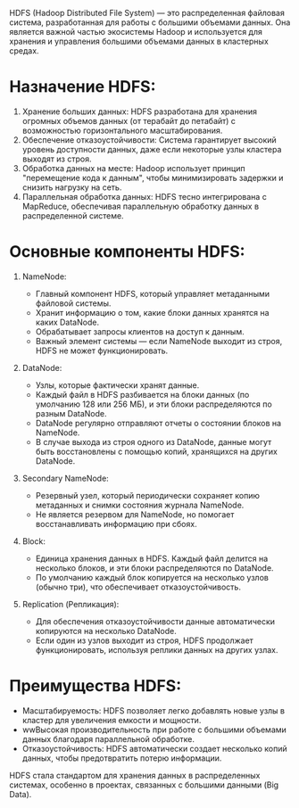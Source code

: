 HDFS (Hadoop Distributed File System) — это распределенная файловая система, разработанная для работы с большими объемами данных. Она является важной частью экосистемы Hadoop и используется для хранения и управления большими объемами данных в кластерных средах.

# Назначение HDFS:
1. Хранение больших данных: HDFS разработана для хранения огромных объемов данных (от терабайт до петабайт) с возможностью горизонтального масштабирования.
2. Обеспечение отказоустойчивости: Система гарантирует высокий уровень доступности данных, даже если некоторые узлы кластера выходят из строя.
3. Обработка данных на месте: Hadoop использует принцип "перемещение кода к данным", чтобы минимизировать задержки и снизить нагрузку на сеть.
4. Параллельная обработка данных: HDFS тесно интегрирована с MapReduce, обеспечивая параллельную обработку данных в распределенной системе.

# Основные компоненты HDFS:
1. NameNode:

    - Главный компонент HDFS, который управляет метаданными файловой системы.
    - Хранит информацию о том, какие блоки данных хранятся на каких DataNode.
    - Обрабатывает запросы клиентов на доступ к данным.
    - Важный элемент системы — если NameNode выходит из строя, HDFS не может функционировать.

2. DataNode:

    - Узлы, которые фактически хранят данные.
    - Каждый файл в HDFS разбивается на блоки данных (по умолчанию 128 или 256 МБ), и эти блоки распределяются по разным DataNode.
    - DataNode регулярно отправляют отчеты о состоянии блоков на NameNode.
    - В случае выхода из строя одного из DataNode, данные могут быть восстановлены с помощью копий, хранящихся на других DataNode.

3. Secondary NameNode:

    - Резервный узел, который периодически сохраняет копию метаданных и снимки состояния журнала NameNode.
    - Не является резервом для NameNode, но помогает восстанавливать информацию при сбоях.

4. Block:

    - Единица хранения данных в HDFS. Каждый файл делится на несколько блоков, и эти блоки распределяются по DataNode.
    - По умолчанию каждый блок копируется на несколько узлов (обычно три), что обеспечивает отказоустойчивость.

5. Replication (Репликация):

    - Для обеспечения отказоустойчивости данные автоматически копируются на несколько DataNode.
    - Если один из узлов выходит из строя, HDFS продолжает функционировать, используя реплики данных на других узлах.
# Преимущества HDFS:
- Масштабируемость: HDFS позволяет легко добавлять новые узлы в кластер для увеличения емкости и мощности.
- wwВысокая производительность при работе с большими объемами данных благодаря параллельной обработке.
- Отказоустойчивость: HDFS автоматически создает несколько копий данных, чтобы предотвратить потерю информации.

HDFS стала стандартом для хранения данных в распределенных системах, особенно в проектах, связанных с большими данными (Big Data).